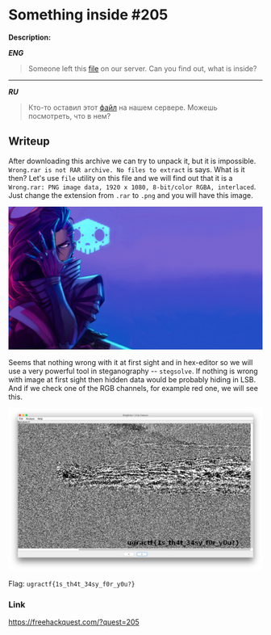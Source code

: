 # Something inside #205
**Description:**

***ENG***
> Someone left this [file](https://drive.google.com/open?id=1AbMJIz5wBxKNFs0i_4rXnxky8upufArf) on our server. Can you find out, what is inside?

---

***RU***
> Кто-то оставил этот [файл](https://drive.google.com/open?id=1AbMJIz5wBxKNFs0i_4rXnxky8upufArf) на нашем сервере. Можешь посмотреть, что в нем? 

## Writeup

After downloading this archive we can try to unpack it, but it is impossible. `Wrong.rar is not RAR archive. No files to extract` is says. What is it then? Let's use `file` utility on this file and we will find out that it is a `Wrong.rar: PNG image data, 1920 x 1080, 8-bit/color RGBA, interlaced`. Just change the extension from `.rar` to `.png` and you will have this image.

![Wrong-image](/FHQ/images/steganography/Wrong.png)

Seems that nothing wrong with it at first sight and in hex-editor so we will use a very powerful tool in steganography -- `stegsolve`. If nothing is wrong with image at first sight then hidden data would be probably hiding in LSB. And if we check one of the RGB channels, for example red one, we will see this.

![Wrong-stegsolve](/FHQ/images/steganography/Wrong-stegsolve.png)

Flag: `ugractf{1s_th4t_34sy_f0r_y0u?}`

### Link

https://freehackquest.com/?quest=205
